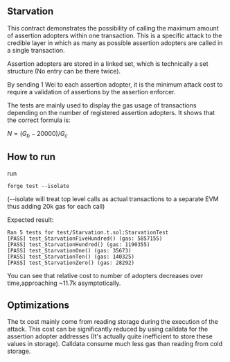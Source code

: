 ## Starvation
This contract demonstrates the possibility of calling the maximum amount of assertion adopters within one transaction.
This is a specific attack to the credible layer in which as many as possible assertion adopters are called in a 
single transaction.

Assertion adopters are stored in a linked set, which is technically a set structure (No entry can be there twice).

By sending 1 Wei to each assertion adopter, it is the minimum attack cost to require a validation of assertions by
the assertion enforcer.

The tests are mainly used to display the gas usage of transactions depending on the number of registered assertion
adopters.
It shows that the correct formula is:

$` N = (G_b - 20000) / G_c `$

## How to run

run

`forge test --isolate` 

(--isolate will treat top level calls as actual transactions to a separate EVM thus adding 20k gas for each call)

Expected result:
```
Ran 5 tests for test/Starvation.t.sol:StarvationTest
[PASS] test_StarvationFiveHundred() (gas: 5857155)
[PASS] test_StarvationHundred() (gas: 1190355)
[PASS] test_StarvationOne() (gas: 35673)
[PASS] test_StarvationTen() (gas: 140325)
[PASS] test_StarvationZero() (gas: 28292)
```

You can see that relative cost to number of adopters decreases over time,approaching ~11.7k asymptotically.

## Optimizations
The tx cost mainly come from reading storage during the execution of the attack. This cost can be significantly 
reduced by using calldata for the assertion adopter addresses (It's actually quite inefficient to store these values
in storage). Calldata consume much less gas than reading from cold storage.